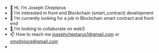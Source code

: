 - 👋 Hi, I’m Joseph Cheptarus
- 👀 I’m interested in front end Blockchain (smart_contract) development
- 🌱 I’m currently looking for a job in Blockchain smart contract and front end 
- 💞️ I’m looking to collaborate on web3
- 📫 How to reach me josephcheptarus1@gmail.com or omollojoce@gmail.com
- 

<!---
tarrus1/tarrus1 is a ✨ special ✨ repository because its `README.md` (this file) appears on your GitHub profile.
You can click the Preview link to take a look at your changes.
--->
